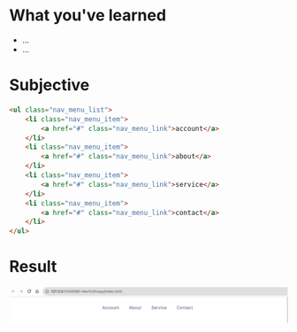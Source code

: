 # What you've learned

-   ...
-   ...

# Subjective

```html
<ul class="nav_menu_list">
    <li class="nav_menu_item">
        <a href="#" class="nav_menu_link">account</a>
    </li>
    <li class="nav_menu_item">
        <a href="#" class="nav_menu_link">about</a>
    </li>
    <li class="nav_menu_item">
        <a href="#" class="nav_menu_link">service</a>
    </li>
    <li class="nav_menu_item">
        <a href="#" class="nav_menu_link">contact</a>
    </li>
</ul>
```

# Result

![preview](./image.png)
